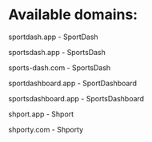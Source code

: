 # Available domains:

sportdash.app - SportDash

sportsdash.app - SportsDash

sports-dash.com - SportsDash

sportdashboard.app - SportDashboard

sportsdashboard.app - SportsDashboard

shport.app - Shport

shporty.com - Shporty
